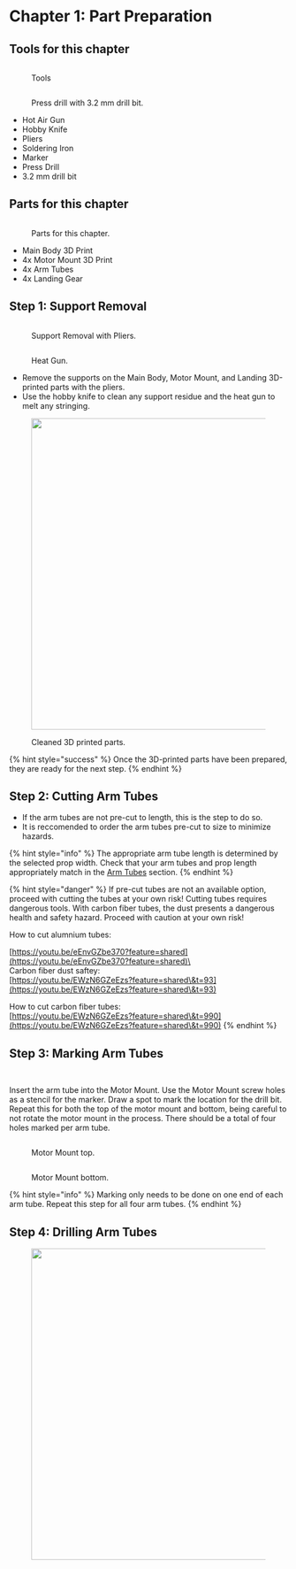 # Chapter 1: Part Preparation

## Tools for this chapter

<div>

<figure><img src="../../.gitbook/assets/20240926_013621[1].jpg" alt=""><figcaption><p>Tools</p></figcaption></figure>

 

<figure><img src="../../.gitbook/assets/20240926_005308[1].jpg" alt=""><figcaption><p>Press drill with 3.2 mm drill bit.</p></figcaption></figure>

</div>

* Hot Air Gun
* Hobby Knife
* Pliers
* Soldering Iron
* Marker
* Press Drill
* 3.2 mm drill bit



## Parts for this chapter

<figure><img src="../../.gitbook/assets/20240926_011122[1].jpg" alt=""><figcaption><p>Parts for this chapter.</p></figcaption></figure>

* Main Body 3D Print
* 4x Motor Mount 3D Print
* 4x Arm Tubes
* 4x Landing Gear

##

## Step 1: Support Removal

<div>

<figure><img src="../../.gitbook/assets/20240926_010636[1].jpg" alt=""><figcaption><p>Support Removal with Pliers.</p></figcaption></figure>

 

<figure><img src="../../.gitbook/assets/20240926_010551[1].jpg" alt=""><figcaption><p>Heat Gun.</p></figcaption></figure>

</div>

* Remove the supports on the Main Body, Motor Mount, and Landing 3D-printed parts with the pliers.&#x20;
* Use the hobby knife to clean any support residue and the heat gun to melt any stringing.



<figure><img src="../../.gitbook/assets/20240926_010709[1].jpg" alt="" width="563"><figcaption><p>Cleaned 3D printed parts.</p></figcaption></figure>

{% hint style="success" %}
Once the 3D-printed parts have been prepared, they are ready for the next step.
{% endhint %}

##

## Step 2: Cutting Arm Tubes

* If the arm tubes are not pre-cut to length, this is the step to do so.&#x20;
* It is reccomended to order the arm tubes pre-cut to size to minimize hazards.&#x20;

{% hint style="info" %}
The appropriate arm tube length is determined by the selected prop width. Check that your arm tubes and prop length appropriately match in the [Arm Tubes](../../hardware-parts-list/arm-tubes.md#reccomended-tube-length) section.&#x20;
{% endhint %}

{% hint style="danger" %}
If pre-cut tubes are not an available option, proceed with cutting the tubes at your own risk! Cutting tubes requires dangerous tools. With carbon fiber tubes, the dust presents a dangerous health and safety hazard. Proceed with caution at your own risk!

How to cut alumnium tubes:

[https://youtu.be/eEnvGZbe370?feature=shared](https://youtu.be/eEnvGZbe370?feature=shared)\
\
Carbon fiber dust saftey:\
[https://youtu.be/EWzN6GZeEzs?feature=shared\&t=93](https://youtu.be/EWzN6GZeEzs?feature=shared\&t=93)



How to cut carbon fiber tubes:\
[https://youtu.be/EWzN6GZeEzs?feature=shared\&t=990](https://youtu.be/EWzN6GZeEzs?feature=shared\&t=990)
{% endhint %}

##

## Step 3: Marking Arm Tubes

<div>

<figure><img src="../../.gitbook/assets/20240926_002023[1].jpg" alt=""><figcaption></figcaption></figure>

 

<figure><img src="../../.gitbook/assets/20240926_002034[1].jpg" alt=""><figcaption></figcaption></figure>

</div>

Insert the arm tube into the Motor Mount. Use the Motor Mount screw holes as a stencil for the marker. Draw a spot to mark the location for the drill bit. Repeat this for both the top of the motor mount and bottom, being careful to not rotate the motor mount in the process. There should be a total of four holes marked per arm tube.

<div>

<figure><img src="../../.gitbook/assets/20240926_002048[1].jpg" alt=""><figcaption><p>Motor Mount top.</p></figcaption></figure>

 

<figure><img src="../../.gitbook/assets/20240926_002058[1].jpg" alt=""><figcaption><p>Motor Mount bottom.</p></figcaption></figure>

</div>



{% hint style="info" %}
Marking only needs to be done on one end of each arm tube. Repeat this step for all four arm tubes.
{% endhint %}

## Step 4: Drilling Arm Tubes

<figure><img src="../../.gitbook/assets/20240926_002237[1].jpg" alt="" width="563"><figcaption></figcaption></figure>
